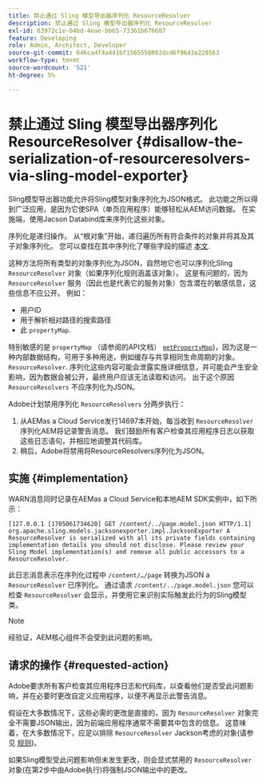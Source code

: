 ```yaml
---
title: 禁止通过 Sling 模型导出器序列化 ResourceResolver
description: 禁止通过 Sling 模型导出器序列化 ResourceResolver
exl-id: 63972c1e-04bd-4eae-bb65-73361b676687
feature: Developing
role: Admin, Architect, Developer
source-git-commit: 646ca4f4a441bf1565558002dcd6f96d3e228563
workflow-type: tm+mt
source-wordcount: '521'
ht-degree: 5%

---
```


# 禁止通过 Sling 模型导出器序列化 ResourceResolver {#disallow-the-serialization-of-resourceresolvers-via-sling-model-exporter}

Sling模型导出器功能允许将Sling模型对象序列化为JSON格式。 此功能之所以得到广泛应用，是因为它使SPA（单页应用程序）能够轻松从AEM访问数据。 在实施端，使用Jacson Databind库来序列化这些对象。

序列化是递归操作。 从“根对象”开始，递归遍历所有符合条件的对象并将其及其子对象序列化。 您可以查找在其中序列化了哪些字段的描述 [本文](https://www.baeldung.com/jackson-field-serializable-deserializable-or-not).

这种方法将所有类型的对象序列化为JSON，自然地它也可以序列化Sling `ResourceResolver` 对象（如果序列化规则涵盖该对象）。 这是有问题的，因为 `ResourceResolver` 服务（因此也是代表它的服务对象）包含潜在的敏感信息，这些信息不应公开。 例如：

* 用户ID
* 用于解析相对路径的搜索路径
* 此 `propertyMap`.

特别敏感的是 `propertyMap` （请参阅的API文档） [`getPropertyMap`](https://sling.apache.org/apidocs/sling12/org/apache/sling/api/resource/ResourceResolver.html#getPropertyMap--))，因为这是一种内部数据结构，可用于多种用途，例如缓存与共享相同生命周期的对象。 `ResourceResolver`. 序列化这些内容可能会泄露实施详细信息，并可能会产生安全影响，因为数据会被公开，最终用户应该无法读取和访问。 出于这个原因 `ResourceResolvers` 不应序列化为JSON。

Adobe计划禁用序列化 `ResourceResolvers` 分两步执行：

1. 从AEMas a Cloud Service发行14697本开始，每当收到 `ResourceResolver` 序列化AEM将记录警告消息。 我们鼓励所有客户检查其应用程序日志以获取这些日志语句，并相应地调整其代码库。
1. 稍后，Adobe将禁用将ResourceResolvers序列化为JSON。

## 实施 {#implementation}

WARN消息同时记录在AEMas a Cloud Service和本地AEM SDK实例中，如下所示：

```
[127.0.0.1 [1705061734620] GET /content/../page.model.json HTTP/1.1] org.apache.sling.models.jacksonexporter.impl.JacksonExporter A ResourceResolver is serialized with all its private fields containing implementation details you should not disclose. Please review your Sling Model implementation(s) and remove all public accessors to a ResourceResolver.
```

此日志消息表示在序列化过程中 `/content/…/page` 转换为JSON a `ResourceResolver` 已序列化。 通过请求 `/content/../page.model.json` 您可以检查 `ResourceResolver` 会显示，并使用它来识别实际触发此行为的Sling模型类。


>[!NOTE]
>
>经验证，AEM核心组件不会受到此问题的影响。

## 请求的操作 {#requested-action}

Adobe要求所有客户检查其应用程序日志和代码库，以查看他们是否受此问题影响，并在必要时更改自定义应用程序，以便不再显示此警告消息。

假设在大多数情况下，这些必需的更改是直接的，因为 `ResourceResolver` 对象完全不需要JSON输出，因为前端应用程序通常不需要其中包含的信息。 这意味着，在大多数情况下，应足以排除 `ResourceResolver` Jackson考虑的对象(请参见 [规则](https://www.baeldung.com/jackson-field-serializable-deserializable-or-not))。

如果Sling模型受此问题影响但未发生更改，则会显式禁用的 `ResourceResolver` 对象(在第2步中由Adobe执行)将强制JSON输出中的更改。
